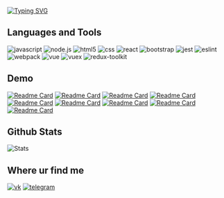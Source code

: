 [![Typing SVG](https://readme-typing-svg.herokuapp.com?color=%2336BCF7&lines=Hi+I'm+a+Frontend+Developer)](https://git.io/typing-svg)

## Languages and Tools

![javascript](https://img.shields.io/badge/JavaScript-F7DF1E?style=for-the-badge&logo=javascript&logoColor=black) ![node.js](https://img.shields.io/badge/Node.js-43853D?style=for-the-badge&logo=node.js&logoColor=white) ![html5](https://img.shields.io/badge/HTML5-E34F26?style=for-the-badge&logo=html5&logoColor=white) ![css](https://img.shields.io/badge/CSS3-1572B6?style=for-the-badge&logo=css3&logoColor=white) ![react](https://img.shields.io/badge/React-20232A?style=for-the-badge&logo=react&logoColor=61DAFB) ![bootstrap](https://img.shields.io/badge/Bootstrap-563D7C?style=for-the-badge&logo=bootstrap&logoColor=white) ![jest](https://img.shields.io/badge/Jest-323330?style=for-the-badge&logo=Jest&logoColor=white) ![eslint](https://img.shields.io/badge/eslint-3A33D1?style=for-the-badge&logo=eslint&logoColor=white) ![webpack](https://img.shields.io/badge/webpack-35495E?style=for-the-badge&logo=webpack) ![vue](https://img.shields.io/badge/Vue.js-35495E?style=for-the-badge&logo=vue.js&logoColor=4FC08D) ![vuex](https://img.shields.io/badge/Vuex-20232A?style=for-the-badge&logo=vue.js&logoColor=4FC08D) ![redux-toolkit](https://img.shields.io/badge/Redux-593D88?style=for-the-badge&logo=redux&logoColor=white)

## Demo
[![Readme Card](https://github-readme-stats.vercel.app/api/pin/?username=Svencap&repo=Chat)](https://github.com/Svencap/Chat)
[![Readme Card](https://github-readme-stats.vercel.app/api/pin/?username=Svencap&repo=Rss-front)](https://github.com/Svencap/Rss-front)
[![Readme Card](https://github-readme-stats.vercel.app/api/pin/?username=Svencap&repo=Difference-Calculator)](https://github.com/Svencap/Difference-Calculator)
[![Readme Card](https://github-readme-stats.vercel.app/api/pin/?username=Svencap&repo=Brain-Games)](https://github.com/Svencap/Brain-games)
[![Readme Card](https://github-readme-stats.vercel.app/api/pin/?username=Svencap&repo=Todo-List_firebase)](https://github.com/Svencap/Todo-List_firebase)
[![Readme Card](https://github-readme-stats.vercel.app/api/pin/?username=Svencap&repo=Todo-redux-saga)](https://github.com/Svencap/Todo-redux-saga)
[![Readme Card](https://github-readme-stats.vercel.app/api/pin/?username=Svencap&repo=Testovoe-Timer)](https://github.com/Svencap/Testovoe-Timer)
[![Readme Card](https://github-readme-stats.vercel.app/api/pin/?username=Svencap&repo=editer-ts)](https://github.com/Svencap/editer-ts)
[![Readme Card](https://github-readme-stats.vercel.app/api/pin/?username=Svencap&repo=Users-TS)](https://github.com/Svencap/Users-TS)

## Github Stats
![Stats](https://github-readme-stats.vercel.app/api?username=Svencap&theme=blue-green)

## Where ur find me
[![vk](https://img.shields.io/badge/вконтакте-%232E87FB.svg?&style=for-the-badge&logo=vk&logoColor=white)](https://vk.com/yaeboshu) [![telegram](https://img.shields.io/badge/Telegram-2CA5E0?style=for-the-badge&logo=telegram&logoColor=white)](https://t.me/Svencap)
